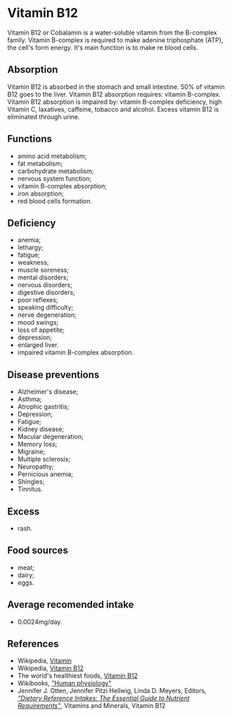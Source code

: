 # Vitamin B12
Vitamin B12 or Cobalamin is a water-soluble vitamin from the B-complex family. Vitamin B-complex is required to make adenine triphosphate (ATP), 
the cell's form energy. It's main function is to make re blood cells.

## Absorption
Vitamin B12 is absorbed in the stomach and small intestine. 50% of vitamin B12 goes to the liver.
Vitamin B12 absorption requires: vitamin B-complex.
Vitamin B12 absorption is impaired by: vitamin B-complex deficiency, high Vitamin C, laxatives, caffeine, tobacco and alcohol.
Excess vitamin B12 is eliminated through urine.

## Functions
- amino acid metabolism;
- fat metabolism;
- carbohydrate metabolism;
- nervous system function;
- vitamin B-complex absorption;
- iron absorption;
- red blood cells formation.

## Deficiency
- anemia;
- lethargy;
- fatigue;
- weakness;
- muscle soreness;
- mental disorders;
- nervous disorders;
- digestive disorders;
- poor reflexes;
- speaking difficulty;
- nerve degeneration;
- mood swings;
- loss of appetite;
- depression;
- enlarged liver. 
- impaired vitamin B-complex absorption.

## Disease preventions
- Alzheimer's disease;
- Asthma;
- Atrophic gastritis;
- Depression;
- Fatigue;
- Kidney disease;
- Macular degeneration;
- Memory loss;
- Migraine;
- Multiple sclerosis;
- Neuropathy;
- Pernicious anemia;
- Shingles;
- Tinnitus.

## Excess
- rash.

## Food sources
- meat;
- dairy;
- eggs.

## Average recomended intake
- 0.0024mg/day.

## References
- Wikipedia, [Vitamin](https://en.wikipedia.org/wiki/Vitamin)
- Wikipedia, [Vitamin B12](https://en.wikipedia.org/wiki/Vitamin_B12)
- The world's healthiest foods, [Vitamin B12](http://www.whfoods.com/genpage.php?tname=nutrient&dbid=107)
- Wikibooks, ["Human physiology"](https://en.Wikibooks.org/wiki/Human_Physiology/Nutrition#Vitamins)
- Jennifer J. Otten, Jennifer Pitzi Hellwig, Linda D. Meyers, Editors, 
[_"Dietary Reference Intakes: The Essential Guide to Nutrient Requirements"_](https://www.amazon.com/Dietary-Reference-Intakes-Essential-Requirements/dp/0309157420), Vitamins and Minerals, Vitamin B12